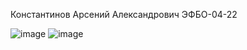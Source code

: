 Константинов Арсений Александрович ЭФБО-04-22


![image](https://github.com/user-attachments/assets/0249fc5f-ee19-44bc-991c-c89274c0f4e3)
![image](https://github.com/user-attachments/assets/6be8e7e2-331b-4585-9a70-9e316d250f40)

